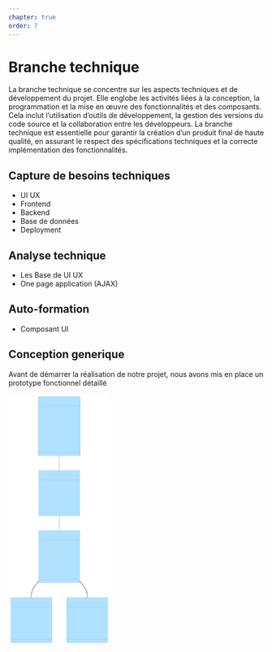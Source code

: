 ```yaml
---
chapter: true
order: 7
---
```


# Branche technique

La branche technique se concentre sur les aspects techniques et de développement du projet. Elle englobe les activités liées à la conception, la programmation et la mise en œuvre des fonctionnalités et des composants. Cela inclut l’utilisation d’outils de développement, la gestion des versions du code source et la collaboration entre les développeurs. La branche technique est essentielle pour garantir la création d’un produit final de haute qualité, en assurant le respect des spécifications techniques et la correcte implémentation des fonctionnalités.

## Capture de besoins techniques

- UI UX
- Frontend
- Backend
- Base de données
- Deployment

## Analyse technique

- Les Base de UI UX
- One page application (AJAX)

## Auto-formation

- Composant UI

## Conception generique

Avant de démarrer la réalisation de notre projet, nous avons mis en place un prototype fonctionnel détaillé

<img src="../assets/img/Conception_generique.svg" alt="Conception generique" width="200">
